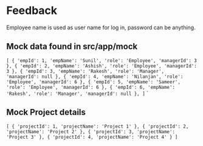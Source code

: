 # Feedback

Employee name is used as user name for log in, password can be anything.

## Mock data found in src/app/mock
`[
    {
        'empId': 1,
        'empName': 'Sunil',
        'role': 'Employee',
        'managerId': 3
    },
    {
        'empId': 2,
        'empName': 'Ashish',
        'role': 'Employee',
        'managerId': 3
    },
    {
        'empId': 3,
        'empName': 'Rakesh',
        'role': 'Manager',
        'managerId': null
    },
    {
        'empId': 4,
        'empName': 'Nilanjan',
        'role': 'Employee',
        'managerId': 6
    },
    {
        'empId': 5,
        'empName': 'Sameer',
        'role': 'Employee',
        'managerId': 6
    },
    {
        'empId': 6,
        'empName': 'Rakesh',
        'role': 'Manager',
        'managerId': null
    },
]`
`
## Mock Project details
`[
    {
        'projectId': 1,
        'projectName': 'Project 1'
    },
    {
        'projectId': 2,
        'projectName': 'Project 2'
    },
    {
        'projectId': 3,
        'projectName': 'Project 3'
    },
    {
        'projectId': 4,
        'projectName': 'Project 4'
    }
]`
